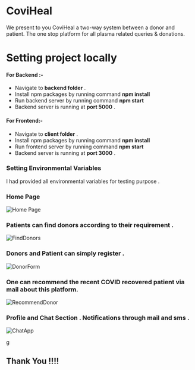 # CoviHeal
We present to you CoviHeal a two-way system between a donor and patient. The one stop platform for all plasma related queries & donations.

# Setting project locally
#### For Backend :- 
 -  Navigate to **backend folder** .
 -  Install npm packages by running command **npm install**
 -  Run backend server by running command **npm start**
 -  Backend server is running at **port 5000** . 
 
#### For Frontend:- 
    
 -  Navigate to **client folder** .
 -  Install npm packages by running command **npm install**
 -  Run frontend server by running command **npm start**
 -  Backend server is running at **port 3000** . 


### Setting Environmental Variables 
I had provided all environmental variables for testing purpose .

### Home Page
![Home Page ](https://i.imgur.com/4nPe9hX.png)
### Patients can find donors according to their requirement .
![FindDonors](https://i.imgur.com/KlyBMPM.png)
### Donors and Patient can simply register .
![DonorForm](https://i.imgur.com/TMbBG3y.png)
### One can recommend the recent COVID recovered patient via mail about this platform. 
![RecommendDonor](https://i.imgur.com/wLIG2rP.png)
### Profile and Chat Section . Notifications through mail and sms . 
![ChatApp](https://i.imgur.com/boIAc5a.png)


g

## Thank You !!!!



